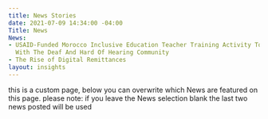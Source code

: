 ```yaml
---
title: News Stories
date: 2021-07-09 14:34:00 -04:00
Title: News
News:
- USAID-Funded Morocco Inclusive Education Teacher Training Activity To Focus On Learning
  With The Deaf And Hard Of Hearing Community
- The Rise of Digital Remittances
layout: insights
---
```


this is a custom page, below you can overwrite which News are featured on this page.  please note: if you leave the News selection blank the last two news posted will be used